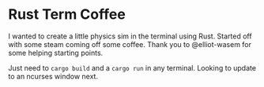 # Rust Term Coffee

I wanted to create a little physics sim in the terminal using Rust. Started off with some steam coming off some coffee. Thank you to @elliot-wasem for some helping starting points.

Just need to `cargo build` and a `cargo run` in any terminal. Looking to update to an ncurses window next.